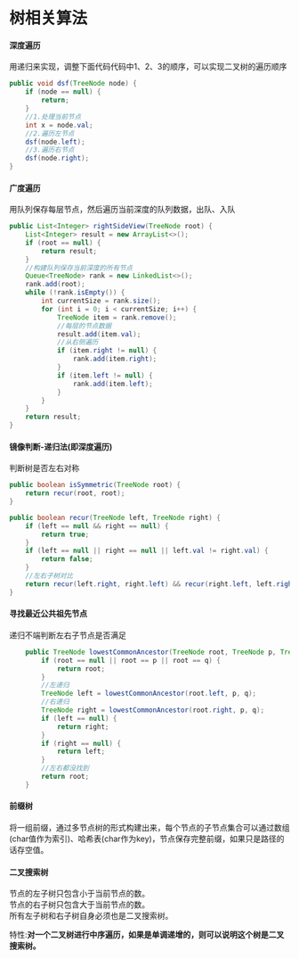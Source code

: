 # 树相关算法

#### 深度遍历  

用递归来实现，调整下面代码代码中1、2、3的顺序，可以实现二叉树的遍历顺序

```java
public void dsf(TreeNode node) {
    if (node == null) {
        return;
    }
    //1.处理当前节点
    int x = node.val;
    //2.遍历左节点
    dsf(node.left);
    //3.遍历右节点
    dsf(node.right);
}
```

#### 广度遍历 
用队列保存每层节点，然后遍历当前深度的队列数据，出队、入队

```java
public List<Integer> rightSideView(TreeNode root) {
    List<Integer> result = new ArrayList<>();
    if (root == null) {
        return result;
    }
    //构建队列保存当前深度的所有节点
    Queue<TreeNode> rank = new LinkedList<>();
    rank.add(root);
    while (!rank.isEmpty()) {
        int currentSize = rank.size();
        for (int i = 0; i < currentSize; i++) {
            TreeNode item = rank.remove();
            //每层的节点数据
            result.add(item.val);
            //从右侧遍历
            if (item.right != null) {
                rank.add(item.right);
            }
            if (item.left != null) {
                rank.add(item.left);
            }
        }
    }
    return result;
}
```

#### 镜像判断-递归法(即深度遍历) 
判断树是否左右对称
```java
public boolean isSymmetric(TreeNode root) {
    return recur(root, root);
}

public boolean recur(TreeNode left, TreeNode right) {
    if (left == null && right == null) {
        return true;
    }
    if (left == null || right == null || left.val != right.val) {
        return false;
    }
    //左右子树对比
    return recur(left.right, right.left) && recur(right.left, left.right);
}
```
#### 寻找最近公共祖先节点
递归不端判断左右子节点是否满足
```java
    public TreeNode lowestCommonAncestor(TreeNode root, TreeNode p, TreeNode q) {
        if (root == null || root == p || root == q) {
            return root;
        }
        //左递归
        TreeNode left = lowestCommonAncestor(root.left, p, q);
        //右递归
        TreeNode right = lowestCommonAncestor(root.right, p, q);
        if (left == null) {
            return right;
        }
        if (right == null) {
            return left;
        }
        //左右都没找到
        return root;
    }
```

#### 前缀树
将一组前缀，通过多节点树的形式构建出来，每个节点的子节点集合可以通过数组(char值作为索引)、哈希表(char作为key)，节点保存完整前缀，如果只是路径的话存空值。

#### 二叉搜索树
节点的左子树只包含小于当前节点的数。  
节点的右子树只包含大于当前节点的数。  
所有左子树和右子树自身必须也是二叉搜索树。  

特性:**对一个二叉树进行中序遍历，如果是单调递增的，则可以说明这个树是二叉搜索树。**